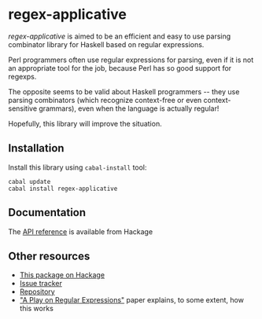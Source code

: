 regex-applicative
=================

*regex-applicative* is aimed to be an efficient and easy to use parsing combinator
library for Haskell based on regular expressions.

Perl programmers often use regular expressions for parsing, even if it is not
an appropriate tool for the job, because Perl has so good support for regexps.

The opposite seems to be valid about Haskell programmers -- they use parsing
combinators (which recognize context-free or even context-sensitive grammars),
even when the language is actually regular!

Hopefully, this library will improve the situation.

Installation
------------
Install this library using `cabal-install` tool:

    cabal update
    cabal install regex-applicative

Documentation
-------------
The [API reference][haddock] is available from Hackage

Other resources
---------------

* [This package on Hackage][hackage]
* [Issue tracker][issues]
* [Repository][github]
* ["A Play on Regular Expressions"][play] paper explains, to some extent,
      how this works


[haddock]: http://hackage.haskell.org/packages/archive/regex-applicative/0.1/doc/html/Text-Regex-Applicative.html
[hackage]: http://hackage.haskell.org/package/regex-applicative
[issues]: https://github.com/feuerbach/regex-applicative/issues
[github]: https://github.com/feuerbach/regex-applicative
[play]: http://sebfisch.github.com/haskell-regexp/regexp-play.pdf
